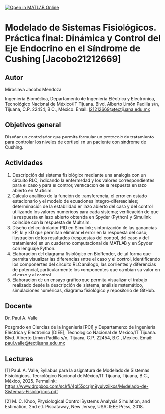 [![Open in MATLAB Online](https://www.mathworks.com/images/responsive/global/open-in-matlab-online.svg)](https://matlab.mathworks.com/open/github/v1?repo=mirosjm/MSF-ProyectoFinal)

# Modelado de Sistemas Fisiológicos. Práctica final: Dinámica y Control del Eje Endocrino en el Síndrome de Cushing [Jacobo21212669]

## Autor
Miroslava Jacobo Mendoza

Ingeniería Biomédica, Departamento de Ingeniería Eléctrica y Electrónica, Tecnológico Nacional de México/IT Tijuana. Blvd. Alberto Limón Padilla s/n, Tijuana, C.P. 22454, B.C., México. Email: l21212669@tectijuana.edu.mx

## Objetivos general
Diseñar un controlador que permita formular un protocolo de tratamiento para controlar los niveles de cortisol en un paciente con síndrome de Cushing.

## Actividades
1. Descripción del sistema fisiológico mediante una analogía con un circuito RLC; indicando la enfermedad y los valores correspondientes para el caso y para el control; verificación de la respuesta en lazo abierto en Multisim.
2. Cálculo analítico de la función de transferencia, el error en estado estacionario y el modelo de ecuaciones integro-diferenciales; determinación de la estabilidad en lazo abierto del caso y del control utilizando los valores numéricos para cada sistema; verificación de que la respuesta en lazo abierto obtenida en Spyder (Python) y Simulink coincide con la respuesta de Multisim.
3. Diseño del controlador PID en Simulink; sintonización de las ganancias kP, kI y kD que permitan eliminar el error en la respuesta del caso; ilustración de los resultados (respuestas del control, del caso y del tratamiento) en un cuaderno computacional de MATLAB y en Spyder con lenguaje Python.
4. Elaboración del diagrama fisiológico en BioRender, de tal forma que permita visualizar las diferencias entre el caso y el control, identificando los componentes del circuito RLC análogo, las corrientes y diferencias de potencial, particularmente los componentes que cambian su valor en el caso y el control.
5. Elaboración de un ensayo gráfico que permita visualizar el trabajo realizado desde la descripción del sistema, análisis matemático, simulaciones numéricas, diagrama fisiológico y repositorio de GitHub.

## Docente
Dr. Paul A. Valle

Posgrado en Ciencias de la Ingeniería [PCI] y Departamento de Ingeniería Eléctrica y Electrónica [DIEE], Tecnológico Nacional de México/IT Tijuana. Blvd. Alberto Limón Padilla s/n, Tijuana, C.P. 22454, B.C., México. Email: paul.valle@tectijuana.edu.mx

## Lecturas
[1] Paul. A. Valle, Syllabus para la asignatura de Modelado de Sistemas Fisiológicos, Tecnológico Nacional de México/IT Tijuana, Tijuana, B.C., México, 2025. Permalink: https://www.dropbox.com/scl/fi/4gl55ccrjm9yulvziikxs/Modelado-de-Sistemas-Fisiologicos.pdf

[2] M. C. Khoo, Physiological Control Systems Analysis Simulation, and Estimation, 2nd ed. Piscataway, New Jersey, USA: IEEE Press, 2018.
